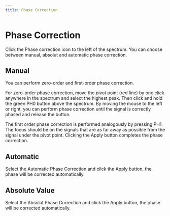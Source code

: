 ```yaml
---
title: Phase Correction
---
```


# Phase Correction

Click the Phase correction icon to the left of the spectrum. You can choose between manual, absolut and automatic phase correction.

## Manual

You can perform zero-order and first-order phase correction.

For zero-order phase correction, move the pivot point (red line) by one click anywhere in the spectrum and select the highest peak. Then click and hold the green PH0 button above the spectrum. By moving the mouse to the left or right, you can perform phase correction until the signal is correctly phased and release the button.

The first order phase correction is performed analogously by pressing PH1. The focus should be on the signals that are as far away as possible from the signal under the pivot point. Clicking the Apply button completes the phase correction.

## Automatic

Select the Automatic Phase Correction and click the Apply button, the phase will be corrected automatically.

## Absolute Value

Select the Absolut Phase Correction and click the Apply button, the phase will be corrected automatically.